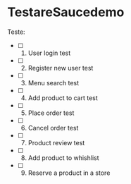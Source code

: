 # TestareSaucedemo

Teste:
- [ ] 1. User login test
- [ ] 2. Register new user test
- [ ] 3. Menu search test
- [ ] 4. Add product to cart test
- [ ] 5. Place order test
- [ ] 6. Cancel order test
- [ ] 7. Product review test
- [ ] 8. Add product to whishlist
- [ ] 9. Reserve a product in a store

